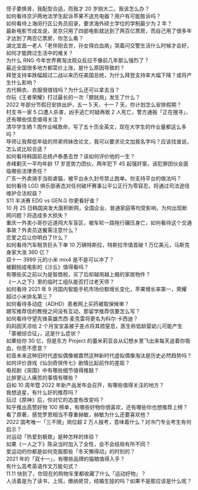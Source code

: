 侄子要换肾，我配型合适，而我才 20 岁刚大二，我该怎么办？  
如何看待京沪两地法学生起诉苹果不送充电器？用户有可能胜诉吗？  
如何看待上海闵行区公务员招录，要求海外硕士学位的学制最少为 2 年？  
最新电影节成龙说，吴京只用了四部电影就达到了两百亿票房，而自己用了很多年才达到了两百亿票房，你怎么看？  
湖北宜昌一老人「老伴刚去世，孙女得白血病」哭着问交警生活什么时候才会好，如何才能跨过生活中的难关？  
为什么 RNG 今年世界赛淘汰观众反应不像前几年那么强烈了？  
最近全国很多地方都菜价上涨，是什么原因导致的？  
拜登支持率跌幅超过二战以来历任美国总统，为什么拜登支持率大幅下降？或将产生什么影响？  
古代棉衣、衣服很值钱吗？为什么还可以拿去当？  
你玩《王者荣耀》打过最长的一次「膀胱局」发生了什么？  
2022 年部分节假日安排出炉，五一 5 天、十一 7 天，你计划怎么安排假期？  
村支书一家 5 口遭人杀害，凶手逃亡时疑再致 2 人死亡，警方通报「正在搜寻」，还有哪些信息值得关注？  
清华学生晒 1 周作业喊救命，写了五十页全英文，现在大学生的作业量都这么多吗？  
导师让我帮低年级的师弟师妹改论文，我可以要求论文加我名字吗？应该找谁说，怎么说比较合适？  
如何看待韩国前总统卢泰愚去世？该如何评价他的一生？  
赤峰剿灭一平均年龄 17 岁恶势力团伙，两年犯下 45 起强奸案，该犯罪团伙会面临哪些法律责任？  
广东一外卖骑手当街虐猫，被平台永久封号禁止跑单。你支持平台的做法吗？  
如何看待 LGD 俱乐部表态对任何破坏赛事公平公正行为零容忍，将通过司法途径维护合法权益？  
S11 半决赛 EDG vs GEN.G 你更看好谁？  
10 月 25 日韩国突发大面积断网，全国企业、普通家庭等均受影响，为何出现断网问题？将造成多大损失？  
重庆一外卖小哥抄近道闯大车盲区，被车轮一路拖行碾压身亡，如何看待这个交通事故？外卖员送餐需注意什么？  
恋爱之后让你明白了什么？  
如何看待汽车租赁巨头下单 10 万辆特斯拉，特斯拉市值首破 1 万亿美元，马斯克身家大涨 360 亿？  
双十一 3999 元的小米 mix4 是不是可以冲了？  
被翻拍成电影的《沙丘》值得看吗？  
有哪些买之前以为是智商税，买了后却越用越上瘾的家居物件？  
《一人之下》里的临时工组队能否打过老天师？  
如何看待 2021 年 9 月国内智能手机市场份额增长变化，苹果增长率第一，荣耀超过小米排名第三？  
如何看待多动症（ADHD）患者网上买药被取保候审？  
跟写推荐信的教授之间没有互动，那留学推荐信要怎么写？  
如何看待守望先锋英雄杰西·麦克雷将更名为科尔·卡西迪？  
妈妈因天凉给 2 个月宝宝盖被子差点将其捂窒息，医生称低龄婴幼儿可能产生「蒙被综合征」，这是什么症状？  
如果给你 30 亿，但是东方 Project 的蕾米莉亚会从幻想乡里飞出来每天追着你吸血，你愿不愿意？  
初音未来这种旧时代虚拟偶像被嘉然这种新时代虚拟偶像淘汰是历史必然趋势吗？  
如何评价游戏《仙剑奇侠传七》剧情比起前作的差距？  
电视剧《突围》中有哪些细节值得推敲？  
比胖更让人痛苦的事情有哪些？  
自如 10 周年暨 2022 年新产品发布会召开，有哪些值得关注的地方？  
我想追星，有什么好的推荐吗？  
玩过《原神》后，你对它的态度有改变吗？  
知乎推出高赞好物 100 榜单，有哪些好物你很喜欢，还有哪些你也想推荐上榜？  
看了原著，感觉罗恩相当不尊重赫敏，赫敏为什么还要喜欢他？  
2022 国考唯一「三不限」岗位超 2 万人报考，意味着什么？对冷门专业考生有何启示？  
对运动「热爱到极致」是种怎样的体验？  
如果《一人之下》陈朵当时加入了全性，会不会结局有所不同？  
爱运动的你都是如何克服那些「冬天懒得动」的时刻的？  
2021 年的「双十一」，有哪些品牌的猫粮值得入手？  
有什么高考英语作文万能句式？  
11.11 快到了，你现在的购物车里都收藏了什么「运动好物」？  
人活着是为了读书，上班，缴纳房贷，结婚生娃的吗？如果不是那应该是什么呢？  
